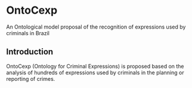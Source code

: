 # OntoCexp

An Ontological model proposal of the recognition of expressions used by criminals in Brazil

## Introduction

OntoCexp (Ontology for Criminal Expressions) is proposed based on the analysis of hundreds of expressions used by criminals in the planning or reporting of crimes.
